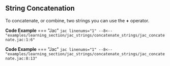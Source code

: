 ## String Concatenation
To concatenate, or combine, two strings you can use the **+** operator.

**Code Example**
=== "Jac"
    ```jac linenums="1"
    --8<-- "examples/learning_section/jac_strings/concatenate_strings/jac_concatenate.jac:1:6"
    ```

**Code Example**
=== "Jac"
    ```jac linenums="1"
    --8<-- "examples/learning_section/jac_strings/concatenate_strings/jac_concatenate.jac:8:13"
    ```
